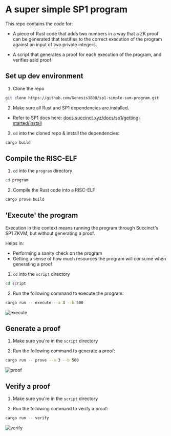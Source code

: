 # A super simple SP1 program

This repo contains the code for:

- A piece of Rust code that adds two numbers in a way that a ZK proof can be generated that testifies to the correct execution
of the program against an input of two private integers.

- A script that generates a proof for each execution of the program, and verifies said proof


## Set up dev environment

1. Clone the repo

```bash
git clone https://github.com/Genesis3800/sp1-simple-sum-program.git
```

2. Make sure all Rust and SP1 dependencies are installed.

- Refer to SP1 docs here: [docs.succinct.xyz/docs/sp1/getting-started/install](https://docs.succinct.xyz/docs/sp1/getting-started/install)

3. `cd` into the cloned repo & install the dependencies:

```bash
cargo build
```

## Compile the RISC-ELF

1. `cd` into the `program` directory

```bash
cd program
```

2. Compile the Rust code into a RISC-ELF

```bash
cargo prove build
```


## 'Execute' the program

Execution in thie context means running the program through Succinct's SP1 ZKVM,
but without generating a proof.

Helps in:
- Performing a sanity check on the program
- Getting a sense of how much resources the program will consume when generating a proof

1. `cd` into the `script` directory

```bash
cd script
```

2. Run the following command to execute the program:

```bash
cargo run -- execute --a 3 --b 500
```

![execute](https://github.com/user-attachments/assets/26bdc828-349a-4a05-bb03-72245476a7f8)


## Generate a proof

1. Make sure you're in the `script` directory

2. Run the following command to generate a proof:

```bash
cargo run -- prove --a 3 --b 500
```

![proof](https://github.com/user-attachments/assets/a7011966-04e5-4086-84cf-6b0a21bd5777)


## Verify a proof

1. Make sure you're in the `script` directory

2. Run the following command to verify a proof:

```bash
cargo run -- verify
```

![verify](https://github.com/user-attachments/assets/b08a4d3a-3dd8-4258-a346-b43f69aef1b0)


